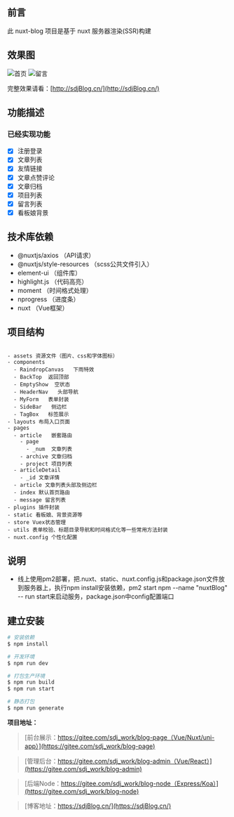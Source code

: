 ## 前言

此 nuxt-blog 项目是基于 nuxt 服务器渲染(SSR)构建

## 效果图

![首页](https://s3.ax1x.com/2021/03/17/6cXhRS.png)
![留言](https://s3.ax1x.com/2021/03/17/6cvju4.png)

完整效果请看：[http://sdjBlog.cn/](http://sdjBlog.cn/)

## 功能描述

### 已经实现功能

- [x] 注册登录
- [x] 文章列表
- [x] 友情链接
- [x] 文章点赞评论
- [x] 文章归档
- [x] 项目列表
- [x] 留言列表
- [x] 看板娘背景

## 技术库依赖

- @nuxtjs/axios （API请求）
- @nuxtjs/style-resources  （scss公共文件引入）
- element-ui  （组件库）
- highlight.js （代码高亮）
- moment  （时间格式处理）
- nprogress    （进度条）
- nuxt  （Vue框架）

## 项目结构

```

- assets 资源文件（图片、css和字体图标）
- components
  - RaindropCanvas   下雨特效
  - BackTop  返回顶部
  - EmptyShow  空状态
  - HeaderNav   头部导航
  - MyForm   表单封装
  - SideBar   侧边栏
  - TagBox   标签展示
- layouts 布局入口页面
- pages
  - article   嵌套路由
    - page
      - _num  文章列表
    - archive 文章归档
    - project 项目列表
  - articleDetail
    - _id 文章详情
  - article 文章列表头部及侧边栏
  - index 默认首页路由
  - message 留言列表
- plugins 插件封装
- static 看板娘、背景资源等
- store Vuex状态管理
- utils 表单校验、标题目录导航和时间格式化等一些常用方法封装
- nuxt.config 个性化配置

```

## 说明

- 线上使用pm2部署，把.nuxt、static、nuxt.config.js和package.json文件放到服务器上，执行npm install安装依赖，pm2 start npm --name "nuxtBlog" -- run start来启动服务，package.json中config配置端口

## 建立安装

```bash
# 安装依赖
$ npm install

# 开发环境
$ npm run dev

# 打包生产环境
$ npm run build
$ npm run start

# 静态打包
$ npm run generate
```

**项目地址：**

> [前台展示：https://gitee.com/sdj_work/blog-page（Vue/Nuxt/uni-app）](https://gitee.com/sdj_work/blog-page)

> [管理后台：https://gitee.com/sdj_work/blog-admin（Vue/React）](https://gitee.com/sdj_work/blog-admin)

> [后端Node：https://gitee.com/sdj_work/blog-node（Express/Koa）](https://gitee.com/sdj_work/blog-node)

> [博客地址：https://sdjBlog.cn/](https://sdjBlog.cn/)
